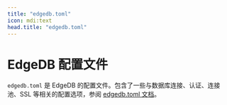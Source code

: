 ```yaml
---
title: "edgedb.toml"
icon: mdi:text
head.title: "edgedb.toml"
---
```


# EdgeDB 配置文件

`edgedb.toml` 是 EdgeDB 的配置文件。包含了一些与数据库连接、认证、连接池、SSL 等相关的配置选项，参阅 [edgedb.toml 文档](https://www.edgedb.com/docs/reference/edgedb_toml#edgedb-toml)。

